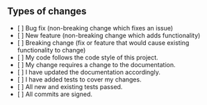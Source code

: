 ## Types of changes

<!--- What types of changes does your code introduce? Put an `x` in all the boxes that apply: -->

- \[ \] Bug fix (non-breaking change which fixes an issue)
- \[ \] New feature (non-breaking change which adds functionality)
- \[ \] Breaking change (fix or feature that would cause existing functionality to change)
- \[ \] My code follows the code style of this project.
- \[ \] My change requires a change to the documentation.
- \[ \] I have updated the documentation accordingly.
- \[ \] I have added tests to cover my changes.
- \[ \] All new and existing tests passed.
- \[ \] All commits are signed.

<!---
## Pull requests instructions

Please, go through these steps before you submit a PR.

1. Make sure that your PR is not a duplicate.

1. If not, then make sure that:

   a. You have done your changes in a separate branch. Branches MUST have descriptive names that start with either the `fix/` or `feature/` prefixes. Good examples are: `fix/signin-issue` or `feature/issue-templates`.

   b. You have a descriptive commit message with a short title (first line).

   c. Please make sure that your branch passes tests before

1. **After** these steps, you're ready to open a pull request.

   a. Your pull request MUST NOT target the `master` branch on this repository. You probably want to target `develop` instead.

   b. Give a descriptive title to your PR.

   c. Provide a description of your changes.

   d. Put `closes #XXXX` in your comment to auto-close the issue that your PR fixes (if such).

   e Link all other issues which the PR refers to if not closing an issue. At least one issue MUST be linked or close for a PR to be accepted.

**PLEASE REMOVE THESE INSTRUCTIONS BEFORE SUBMITTING**
-->
